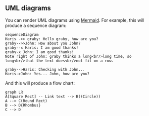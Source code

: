 ## UML diagrams

You can render UML diagrams using [Mermaid](https://mermaidjs.github.io/). For example, this will produce a sequence diagram:

```mermaid
sequenceDiagram
Haris ->> graby: Hello graby, how are you?
graby-->>John: How about you John?
graby--x Haris: I am good thanks!
graby-x John: I am good thanks!
Note right of John: graby thinks a long<br/>long time, so long<br/>that the text does<br/>not fit on a row.

graby-->Haris: Checking with John...
Haris->John: Yes... John, how are you?
```

And this will produce a flow chart:

```mermaid
graph LR
A[Square Rect] -- Link text --> B((Circle))
A --> C(Round Rect)
B --> D{Rhombus}
C --> D
